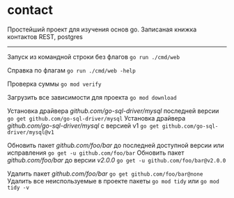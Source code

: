 # contact
Простейший проект для изучения основ go.
Записаная книжка контактов
REST, postgres

***
Запуск из командной строки без флагов `go run ./cmd/web`

Справка по флагам `go run ./cmd/web -help`

Проверка суммы `go mod verify`

Загрузить все зависимости для проекта `go mod download`

Установка драйвера *github.com/go-sql-driver/mysql* последней версии `go get github.com/go-sql-driver/mysql`
Установка драйвера *github.com/go-sql-driver/mysql* с версией v1 `go get github.com/go-sql-driver/mysql@v1`

Обновить пакет *github.com/foo/bar* до последней доступной версии или исправления `go get -u github.com/foo/bar`
Обновить пакет *github.com/foo/bar* до версии *v2.0.0* `go get -u github.com/foo/bar@v2.0.0`

Удалить пакет *github.com/foo/bar* `go get github.com/foo/bar@none`
Удалить все неиспользуемые в проекте пакеты `go mod tidy` или `go mod tidy -v`